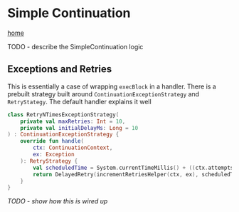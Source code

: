 # Simple Continuation 

[home](../README.md)

TODO - describe the SimpleContinuation logic 


## Exceptions and Retries

This is essentially a case of wrapping `execBlock` in a handler. There is a prebuilt strategy built
around `ContinuationExceptionStrategy` and `RetryStategy`. The default handler explains it well

```kotlin
class RetryNTimesExceptionStrategy(
    private val maxRetries: Int = 10,
    private val initialDelayMs: Long = 10
) : ContinuationExceptionStrategy {
    override fun handle(
        ctx: ContinuationContext,
        ex: Exception
    ): RetryStrategy {
        val scheduledTime = System.currentTimeMillis() + ((ctx.attempts + 1) * initialDelayMs)
        return DelayedRetry(incrementRetriesHelper(ctx, ex), scheduledTime, maxRetries)
    }
}
```

_TODO - show how this is wired up_